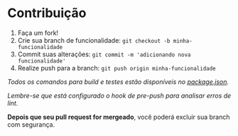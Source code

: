 # Contribuição

1. Faça um fork!
2. Crie sua branch de funcionalidade: `git checkout -b minha-funcionalidade`
3. Commit suas alterações: `git commit -m 'adicionando nova funcionalidade'`
4. Realize push para a branch: `git push origin minha-funcionalidade`

*Todos os comandos para build e testes estão disponíveis no [package.json](package.json).*

*Lembre-se que está configurado o hook de pre-push para analisar erros de lint.*

**Depois que seu pull request for mergeado**, você poderá excluir sua branch com segurança.
